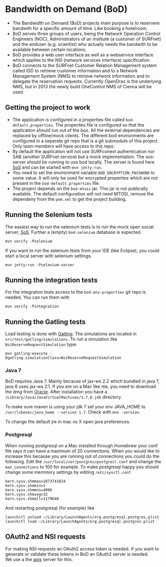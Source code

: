 # Bandwidth on Demand (BoD)

* The Bandwidth on Demand (BoD) projects main purpose is to reservere bandwith for a specific amount of time. Like booking a hotelroom.
* BoD serves three groups of users, being the Network Operation Control Engineers (NOC), Administrators of an institute (a customer of SURFnet) and the enduser (e.g. scientist) who actually needs the bandwith to be available between certain locations.
* BoD provides a web user interface as well as a webservice interface which applies to the NSI (network services interface) specification.
* BoD connects to the SURFnet Customer Relation Management system called IDD to retrieve customer information and to a Network Management System (NMS) to retrieve network information and to delegate the reservation requests. Currently OpenDrac is the underlying NMS, but in 2013 the newly build OneControl NMS of Cienna will be used.

## Getting the project to work
* The application is configured in a properties file called `bod-default.properties`. The properites file is configured so that the application should run out of the box. All the external dependencies are replaced by offline/mock clients. The different bod environments are configured in a seperate git repo that is a git submodule of this project. Only team members will have access to this repo.
* By default the application will not use SURFconext authentication nor SAB (another SURFnet service) but a mock implementation. The sos-server should be running to use bod locally. The server is found here [SoS][sos] and can be started with `mvn jetty:run`.
* You need to set the environment variable `BOD_ENCRYPTION_PASSWORD` to some value. It will only be used for encrypted properties which are not present in the `bod-default.properties` file.
* The project depends on the `bod-mtosi` jar. This jar is not publically available. The default configuration will not need MTOSI, remove the dependeny from the `pom.xml` to get the project building.

## Running the Selenium tests
The easiest way to run the selenium tests is to run the mock open social server, [SoS][sos].
Further a (empty) `bod-selenium` database is expected.

    mvn verify -Pselenium

If you want to run the selenium tests from your IDE (like Eclipse), you could start a local server with selenium settings.

    mvn jetty:run -Pselenium-server

## Running the integration tests
For the integration tests access to the `bod-env-properties` git repo is needed. You can run them with

    mvn verify -Pintegration

## Running the Gatling tests
Load testing is done with [Gatling][gatling]. The simulations are located in `src/test/gatling/simulations`.
To run a simulation like `NsiReserveRequestSimulation` type:

    mvn gatling:execute -Dgatling.simulationClass=NsiReserveRequestSimulation

### Java 7
BoD requires Java 7. Mainly because of jax-ws 2.2 which bundled in java 7, java 6 uses jax-ws 2.1. If you are on a Mac like me, you need to download the dmg from [Oracle](http://www.oracle.com/technetwork/java/javase/downloads/index.html). After installation you have a `/Library/Java/JavaVirtualMachines/1.7.0.jdk` directory.

To make sure maven is using your jdk 7 set your env JAVA_HOME to ``/usr/libexec/java_home --version 1.7``. Check with `mvn -version`.

To change the default jre in mac os X open java preferences.


### Postgresql
When running postgresql on a Mac installed through Homebrew your conf file says it can have a maximum of 20 connections. When you would like to increase this because you are running out of connections you could do the following. Edit the `/usr/local/var/postgres/postgresl.conf` and change the `max_connections` to 100 for example. 
To make postgresql happy you should change some memmory settings by editing `/etc/sysctl.conf`

    kern.sysv.shmmax=1073741824
    kern.sysv.shmmin=1
    kern.sysv.shmmni=4096
    kern.sysv.shmseg=32
    kern.sysv.shmall=1179648

And restarting postgresql (for example) like

    launchctl unload ~/Library/LaunchAgents/org.postgresql.postgres.plist
    launchctl load ~/Library/LaunchAgents/org.postgresql.postgres.plist

## OAuth2 and NSI requests

For making NSI requests an OAuth2 access token is needed. If you want to generate or validate these tokens in BoD an OAuth2 server is needed.  
We use a the [apis][apis] server for this.

[jasypt]: http://www.jasypt.org/
[opendrac]: https://www.opendrac.org/
[opendrac-app]: http://drac.surfnet.nl:8443/
[sos]: https://github.com/BandwidthOnDemand/sos-server
[gatling]: http://gatling-tool.org
[apis]: https://github.com/OpenConextApps/apis

